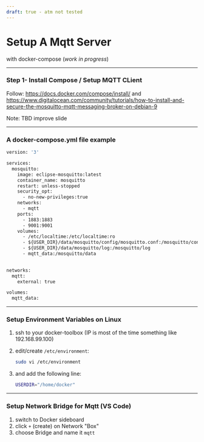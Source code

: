 ```yaml
---
draft: true - atm not tested
---
```


# Setup A Mqtt Server

with docker-compose (*work in progress*)

---

### Step 1- Install Compose / Setup MQTT CLient

Follow: <https://docs.docker.com/compose/install/>
and <https://www.digitalocean.com/community/tutorials/how-to-install-and-secure-the-mosquitto-mqtt-messaging-broker-on-debian-9>

Note: TBD improve slide

---

### A docker-compose.yml file example

```dockerfile
version: '3'

services:
  mosquitto:
    image: eclipse-mosquitto:latest    
    container_name: mosquitto
    restart: unless-stopped
    security_opt:
      - no-new-privileges:true
    networks:
      - mqtt
    ports:
      - 1883:1883
      - 9001:9001
    volumes:
      - /etc/localtime:/etc/localtime:ro
      - ${USER_DIR}/data/mosquitto/config/mosquitto.conf:/mosquitto/config/mosquitto.conf:ro
      - ${USER_DIR}/data/mosquitto/log:/mosquitto/log
      - mqtt_data:/mosquitto/data
          

networks:
  mqtt:
    external: true

volumes:
  mqtt_data:
```

---

### Setup Environment Variables on Linux

1. ssh to your docker-toolbox (IP is most of the time something like 192.168.99.100)
2. edit/create `/etc/environment`:

    ```bash
    sudo vi /etc/environment
    ```

3. and add the following line:

    ```bash
    USERDIR="/home/docker"
    ```

---

### Setup Network Bridge for Mqtt (VS Code)

1. switch to Docker sideboard
2. click `+` (create) on Network "Box"
3. choose Bridge and name it `mqtt`

